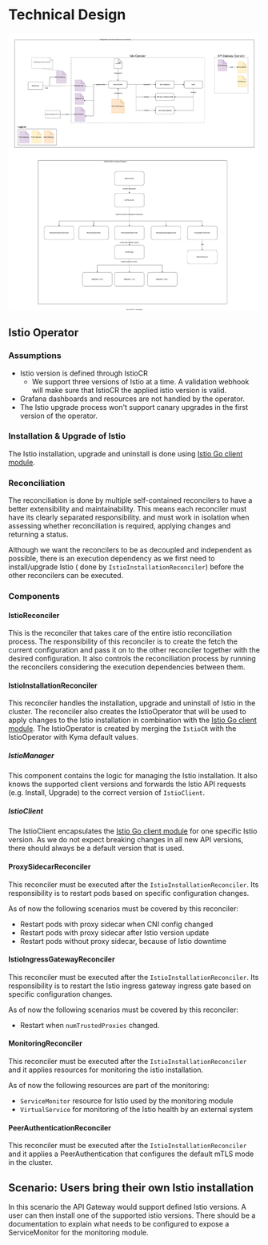 # Technical Design

![Technical Design Diagram](./technical-design.svg)

## Istio Operator

### Assumptions
- Istio version is defined through IstioCR
  - We support three versions of Istio at a time. A validation webhook will make sure that IstioCR the applied istio version is valid.
- Grafana dashboards and resources are not handled by the operator.
- The Istio upgrade process won't support canary upgrades in the first version of the operator.

### Installation & Upgrade of Istio
The Istio installation, upgrade and uninstall is done using [Istio Go client module](https://github.com/istio/client-go).

### Reconciliation
The reconciliation is done by multiple self-contained reconcilers to have a better extensibility and maintainability. This means each reconciler must have its clearly separated responsibility.
and must work in isolation when assessing whether reconciliation is required, applying changes and returning a status.  

Although we want the reconcilers to be as decoupled and independent as possible, there is an execution dependency as we first need to install/upgrade Istio ( done by `IstioInstallationReconciler`)
before the other reconcilers can be executed.

### Components
#### IstioReconciler
This is the reconciler that takes care of the entire istio reconciliation process. 
The responsibility of this reconciler is to create the fetch the current configuration and pass it on to the other reconciler together with the desired configuration. 
It also controls the reconciliation process by running the reconcilers considering the execution dependencies between them.

#### IstioInstallationReconciler
This reconciler handles the installation, upgrade and uninstall of Istio in the cluster. The reconciler also creates the IstioOperator
that will be used to apply changes to the Istio installation in combination with the [Istio Go client module](https://github.com/istio/client-go).
The IstioOperator is created by merging the `IstioCR` with the IstioOperator with Kyma default values. 

##### IstioManager
This component contains the logic for managing the Istio installation. It also knows the supported client versions and forwards the 
Istio API requests (e.g. Install, Upgrade) to the correct version of `IstioClient`.

##### IstioClient
The IstioClient encapsulates the [Istio Go client module](https://github.com/istio/client-go) for one specific Istio version. 
As we do not expect breaking changes in all new API versions, there should always be a default version that is used.

#### ProxySidecarReconciler
This reconciler must be executed after the `IstioInstallationReconciler`. Its responsibility is to restart pods based on specific configuration changes.

As of now the following scenarios must be covered by this reconciler:
- Restart pods with proxy sidecar when CNI config changed
- Restart pods with proxy sidecar after Istio version update
- Restart pods without proxy sidecar, because of Istio downtime

#### IstioIngressGatewayReconciler
This reconciler must be executed after the `IstioInstallationReconciler`. Its responsibility is to restart the Istio ingress gateway ingress gate  based on specific configuration changes.

As of now the following scenarios must be covered by this reconciler:
- Restart when `numTrustedProxies` changed.

#### MonitoringReconciler
This reconciler must be executed after the `IstioInstallationReconciler` and it applies resources for monitoring the istio installation.

As of now the following resources are part of the monitoring:
- `ServiceMonitor` resource for Istio used by the monitoring module 
- `VirtualService` for monitoring of the Istio health by an external system

#### PeerAuthenticationReconciler
This reconciler must be executed after the `IstioInstallationReconciler` and it applies a PeerAuthentication that configures
the default mTLS mode in the cluster.


## Scenario: Users bring their own Istio installation
In this scenario the API Gateway would support defined Istio versions. A user can then install one of the supported istio versions.
There should be a documentation to explain what needs to be configured to expose a ServiceMonitor for the monitoring module.